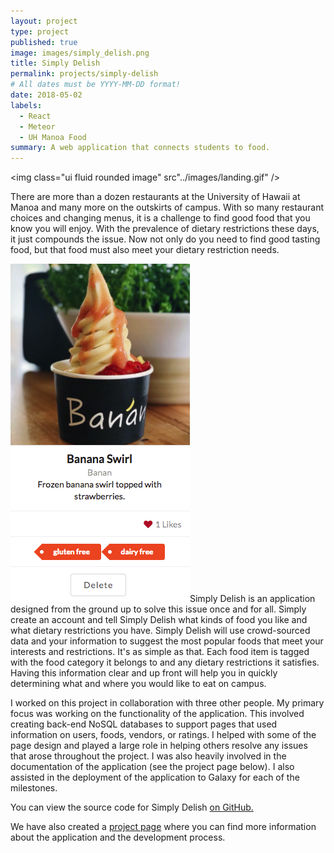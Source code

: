 ```yaml
---
layout: project
type: project
published: true
image: images/simply_delish.png
title: Simply Delish
permalink: projects/simply-delish
# All dates must be YYYY-MM-DD format!
date: 2018-05-02
labels:
  - React
  - Meteor
  - UH Manoa Food
summary: A web application that connects students to food.
---
```


<img class="ui fluid rounded image" src"../images/landing.gif" />

There are more than a dozen restaurants at the University of Hawaii at Manoa and many more on the outskirts of campus. With so many restaurant choices and changing menus, it is a challenge to find good food that you know you will enjoy. With the prevalence of dietary restrictions these days, it just compounds the issue. Now not only do you need to find good tasting food, but that food must also meet your dietary restriction needs.

<img class="ui medium right floated rounded image" src="../images/food_card.png">Simply Delish is an application designed from the ground up to solve this issue once and for all. Simply create an account and tell Simply Delish what kinds of food you like and what dietary restrictions you have. Simply Delish will use crowd-sourced data and your information to suggest the most popular foods that meet your interests and restrictions. It's as simple as that. Each food item is tagged with the food category it belongs to and any dietary restrictions it satisfies. Having this information clear and up front will help you in quickly determining what and where you would like to eat on campus.

I worked on this project in collaboration with three other people. My primary focus was working on the functionality of the application. This involved creating back-end NoSQL databases to support pages that used information on users, foods, vendors, or ratings. I helped with some of the page design and played a large role in helping others resolve any issues that arose throughout the project. I was also heavily involved in the documentation of the application (see the project page below). I also assisted in the deployment of the application to Galaxy for each of the milestones.

You can view the source code for Simply Delish [on GitHub.](https://github.com/simplydelish/simplydelish)

We have also created a [project page](https://simplydelish.github.io/) where you can find more information about the application and the development process. 


